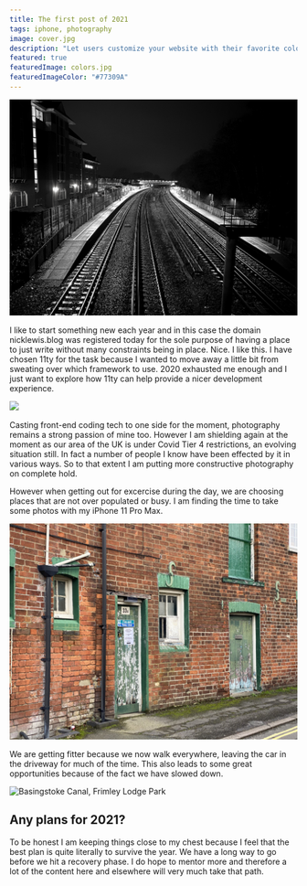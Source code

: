 ```yaml
---
title: The first post of 2021
tags: iphone, photography
image: cover.jpg
description: "Let users customize your website with their favorite color scheme! Your site has a dark mode? That's cute. Mine has ten different themes now, and they're all named after Mario Kart race tracks."
featured: true
featuredImage: colors.jpg
featuredImageColor: "#77309A"
---
```


![Railway](da40d4fe-15af-4169-b682-88f86c492576_1_201_a.jpg "Farnborough Main Station at night")

I like to start something new each year and in this case the domain nicklewis.blog was registered today for the sole purpose of having a place to just write without many constraints being in place. Nice. I like this. I have chosen 11ty for the task because I wanted to move away a little bit from sweating over which framework to use. 2020 exhausted me enough and I just want to explore how 11ty can help provide a nicer development experience.

![](331990a0-06c1-4d0c-bf4a-164b218e8946_1_201_a.jpg)

Casting front-end coding tech to one side for the moment, photography remains a strong passion of mine too. However I am shielding again at the moment as our area of the UK is under Covid Tier 4 restrictions, an evolving situation still. In fact a number of people I know have been effected by it in various ways. So to that extent I am putting more constructive photography on complete hold.

However when getting out for excercise during the day, we are choosing places that are not over populated or busy. I am finding the time to take some photos with my iPhone 11 Pro Max. 

![The top of a grey concrete building with a blue sky in the background](979F57F3-9367-479C-900E-EAFCBD1E4367_1_105_c.jpg "Old buildings near Farnborough North Train Station")

We are getting fitter because we now walk everywhere, leaving the car in the driveway for much of the time. This also leads to some great opportunities because of the fact we have slowed down.

![Basingstoke Canal, Frimley Lodge Park](cab888f7-b19d-4e9f-8d30-3599cb38c003.jpeg "Basingstoke Canal, Frimley Lodge Park")

## Any plans for 2021?

To be honest I am keeping things close to my chest because I feel that the best plan is quite literally to survive the year. We have a long way to go before we hit a recovery phase. I do hope to mentor more and therefore a lot of the content here and elsewhere will very much take that path.